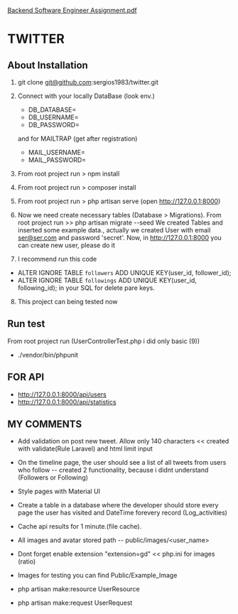 [Backend Software Engineer Assignment.pdf](https://github.com/sergios1983/twitter/files/7285416/Backend.Software.Engineer.Assignment.pdf)



# TWITTER

## About Installation

1) git clone git@github.com:sergios1983/twitter.git
2) Connect with your locally DataBase (look env.)
   -  DB_DATABASE=
   -  DB_USERNAME=
   -  DB_PASSWORD=

    and for MAILTRAP (get after registration)
   -  MAIL_USERNAME=
   -  MAIL_PASSWORD=

3) From root project run > npm install
4) From root project run > composer install
5) From root project run > php artisan serve (open http://127.0.0.1:8000)
6) Now we need create necessary tables (Database > Migrations). From root project run >> php artisan migrate --seed
We created Tables and inserted some example data., actually we created User with email ser@ser.com and password 'secret'.
Now, in http://127.0.0.1:8000 you can create new user, please do it
7) I recommend run this code
- ALTER IGNORE TABLE `followers` ADD UNIQUE KEY(user_id, follower_id);
- ALTER IGNORE TABLE `followings` ADD UNIQUE KEY(user_id, following_id);
in your SQL for delete pare keys.
8) This project can being tested now

## Run test
From root project run (UserControllerTest.php i did only basic (9))
- ./vendor/bin/phpunit

## FOR API
-  http://127.0.0.1:8000/api/users
-  http://127.0.0.1:8000/api/statistics


## MY COMMENTS
* Add validation on post new tweet. Allow only 140 characters  << created with validate(Rule Laravel) and html limit input
* On the timeline page, the user should see a list of all tweets from users who follow  --  created 2 functionality, because i didnt understand (Followers or Following)
* Style pages with Material UI
* Create a table in a database where the developer should store every page the user has visited and DateTime forevery record (Log_activities)
* Cache api results for 1 minute.(file cache).
* All images and avatar stored path -- public/images/<user_name>
* Dont forget enable extension  "extension=gd"  << php.ini for images (ratio)
* Images for testing you can find Public/Example_Image



* php artisan make:resource UserResource
* php artisan make:request UserRequest
